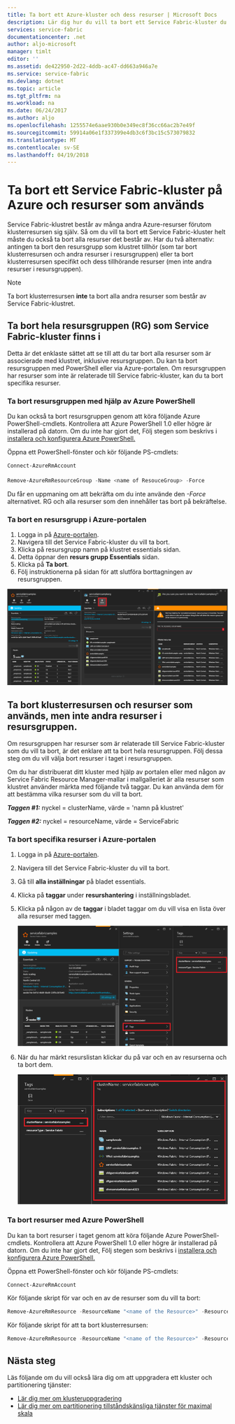 ```yaml
---
title: Ta bort ett Azure-kluster och dess resurser | Microsoft Docs
description: Lär dig hur du vill ta bort ett Service Fabric-kluster du tar bort resursgruppen som innehåller klustret eller selektivt ta bort resurser.
services: service-fabric
documentationcenter: .net
author: aljo-microsoft
manager: timlt
editor: ''
ms.assetid: de422950-2d22-4ddb-ac47-dd663a946a7e
ms.service: service-fabric
ms.devlang: dotnet
ms.topic: article
ms.tgt_pltfrm: na
ms.workload: na
ms.date: 06/24/2017
ms.author: aljo
ms.openlocfilehash: 1255574e6aae930b0e349ec8f36cc66ac2b7e49f
ms.sourcegitcommit: 59914a06e1f337399e4db3c6f3bc15c573079832
ms.translationtype: MT
ms.contentlocale: sv-SE
ms.lasthandoff: 04/19/2018
---
```

# <a name="delete-a-service-fabric-cluster-on-azure-and-the-resources-it-uses"></a>Ta bort ett Service Fabric-kluster på Azure och resurser som används
Service Fabric-klustret består av många andra Azure-resurser förutom klusterresursen sig själv. Så om du vill ta bort ett Service Fabric-kluster helt måste du också ta bort alla resurser det består av.
Har du två alternativ: antingen ta bort den resursgrupp som klustret tillhör (som tar bort klusterresursen och andra resurser i resursgruppen) eller ta bort klusterresursen specifikt och dess tillhörande resurser (men inte andra resurser i resursgruppen).

> [!NOTE]
> Ta bort klusterresursen **inte** ta bort alla andra resurser som består av Service Fabric-klustret.
> 
> 

## <a name="delete-the-entire-resource-group-rg-that-the-service-fabric-cluster-is-in"></a>Ta bort hela resursgruppen (RG) som Service Fabric-kluster finns i
Detta är det enklaste sättet att se till att du tar bort alla resurser som är associerade med klustret, inklusive resursgruppen. Du kan ta bort resursgruppen med PowerShell eller via Azure-portalen. Om resursgruppen har resurser som inte är relaterade till Service fabric-kluster, kan du ta bort specifika resurser.

### <a name="delete-the-resource-group-using-azure-powershell"></a>Ta bort resursgruppen med hjälp av Azure PowerShell
Du kan också ta bort resursgruppen genom att köra följande Azure PowerShell-cmdlets. Kontrollera att Azure PowerShell 1.0 eller högre är installerad på datorn. Om du inte har gjort det, Följ stegen som beskrivs i [installera och konfigurera Azure PowerShell.](/powershell/azure/overview)

Öppna ett PowerShell-fönster och kör följande PS-cmdlets:

```powershell
Connect-AzureRmAccount

Remove-AzureRmResourceGroup -Name <name of ResouceGroup> -Force
```

Du får en uppmaning om att bekräfta om du inte använde den *-Force* alternativet. RG och alla resurser som den innehåller tas bort på bekräftelse.

### <a name="delete-a-resource-group-in-the-azure-portal"></a>Ta bort en resursgrupp i Azure-portalen
1. Logga in på [Azure-portalen](https://portal.azure.com).
2. Navigera till det Service Fabric-kluster du vill ta bort.
3. Klicka på resursgrupp namn på klustret essentials sidan.
4. Detta öppnar den **resurs grupp Essentials** sidan.
5. Klicka på **Ta bort**.
6. Följ instruktionerna på sidan för att slutföra borttagningen av resursgruppen.

![Ta bort resursgruppen.][ResourceGroupDelete]

## <a name="delete-the-cluster-resource-and-the-resources-it-uses-but-not-other-resources-in-the-resource-group"></a>Ta bort klusterresursen och resurser som används, men inte andra resurser i resursgruppen.
Om resursgruppen har resurser som är relaterade till Service Fabric-kluster som du vill ta bort, är det enklare att ta bort hela resursgruppen. Följ dessa steg om du vill välja bort resurser i taget i resursgruppen.

Om du har distribuerat ditt kluster med hjälp av portalen eller med någon av Service Fabric Resource Manager-mallar i mallgalleriet är alla resurser som klustret använder märkta med följande två taggar. Du kan använda dem för att bestämma vilka resurser som du vill ta bort.

***Taggen #1:*** nyckel = clusterName, värde = 'namn på klustret'

***Taggen #2:*** nyckel = resourceName, värde = ServiceFabric

### <a name="delete-specific-resources-in-the-azure-portal"></a>Ta bort specifika resurser i Azure-portalen
1. Logga in på [Azure-portalen](https://portal.azure.com).
2. Navigera till det Service Fabric-kluster du vill ta bort.
3. Gå till **alla inställningar** på bladet essentials.
4. Klicka på **taggar** under **resurshantering** i inställningsbladet.
5. Klicka på någon av de **taggar** i bladet taggar om du vill visa en lista över alla resurser med taggen.
   
    ![Resurstaggar][ResourceTags]
6. När du har märkt resurslistan klickar du på var och en av resurserna och ta bort dem.
   
    ![Taggade resurser][TaggedResources]

### <a name="delete-the-resources-using-azure-powershell"></a>Ta bort resurser med Azure PowerShell
Du kan ta bort resurser i taget genom att köra följande Azure PowerShell-cmdlets. Kontrollera att Azure PowerShell 1.0 eller högre är installerad på datorn. Om du inte har gjort det, Följ stegen som beskrivs i [installera och konfigurera Azure PowerShell.](/powershell/azure/overview)

Öppna ett PowerShell-fönster och kör följande PS-cmdlets:

```powershell
Connect-AzureRmAccount
```
Kör följande skript för var och en av de resurser som du vill ta bort:

```powershell
Remove-AzureRmResource -ResourceName "<name of the Resource>" -ResourceType "<Resource Type>" -ResourceGroupName "<name of the resource group>" -Force
```

Kör följande skript för att ta bort klusterresursen:

```powershell
Remove-AzureRmResource -ResourceName "<name of the Resource>" -ResourceType "Microsoft.ServiceFabric/clusters" -ResourceGroupName "<name of the resource group>" -Force
```

## <a name="next-steps"></a>Nästa steg
Läs följande om du vill också lära dig om att uppgradera ett kluster och partitionering tjänster:

* [Lär dig mer om klusteruppgradering](service-fabric-cluster-upgrade.md)
* [Lär dig mer om partitionering tillståndskänsliga tjänster för maximal skala](service-fabric-concepts-partitioning.md)

<!--Image references-->
[ResourceGroupDelete]: ./media/service-fabric-cluster-delete/ResourceGroupDelete.PNG

[ResourceTags]: ./media/service-fabric-cluster-delete/ResourceTags.png

[TaggedResources]: ./media/service-fabric-cluster-delete/TaggedResources.PNG
